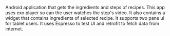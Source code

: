 Android application that gets the ingredients and steps of recipes.
This app uses exo player so can the user watches the step's video.
It also contains a widget that contains ingredients of selected recipe.
It supports two pane ui for tablet users.
It uses Espresso to test UI and retrofit to fetch data from internet.